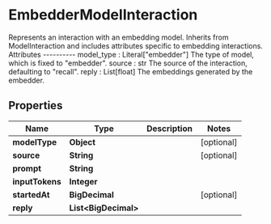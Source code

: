 

# EmbedderModelInteraction

Represents an interaction with an embedding model.  Inherits from ModelInteraction and includes attributes specific to embedding interactions.  Attributes ---------- model_type : Literal[\"embedder\"]     The type of model, which is fixed to \"embedder\". source : str     The source of the interaction, defaulting to \"recall\". reply : List[float]     The embeddings generated by the embedder.

## Properties

| Name | Type | Description | Notes |
|------------ | ------------- | ------------- | -------------|
|**modelType** | **Object** |  |  [optional] |
|**source** | **String** |  |  [optional] |
|**prompt** | **String** |  |  |
|**inputTokens** | **Integer** |  |  |
|**startedAt** | **BigDecimal** |  |  [optional] |
|**reply** | **List&lt;BigDecimal&gt;** |  |  |



